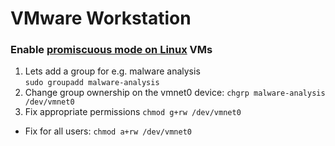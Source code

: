 # VMware Workstation

### Enable [promiscuous mode on Linux](https://kb.vmware.com/s/article/287) VMs
1. Lets add a group for e.g. malware analysis <br>
`sudo groupadd malware-analysis`
2. Change group ownership on the vmnet0 device: `chgrp malware-analysis /dev/vmnet0`
3. Fix appropriate permissions `chmod g+rw /dev/vmnet0`
  - Fix for all users: `chmod a+rw /dev/vmnet0`
